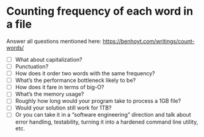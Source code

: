 # Counting frequency of each word in a file

Answer all questions mentioned here:
https://benhoyt.com/writings/count-words/

- [ ] What about capitalization? 
- [ ] Punctuation? 
- [ ] How does it order two words with the same frequency?
- [ ] What’s the performance bottleneck likely to be?
- [ ] How does it fare in terms of big-O?
- [ ] What’s the memory usage?
- [ ] Roughly how long would your program take to process a 1GB file?
- [ ] Would your solution still work for 1TB?
- [ ] Or you can take it in a “software engineering” direction and talk about error handling, testability, turning it into a hardened command line utility, etc.
